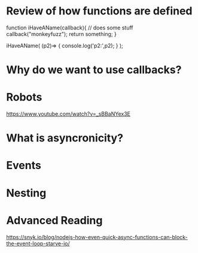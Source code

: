 
# Review of how functions are defined

function iHaveAName(callback){
    // does some stuff
    callback("monkeyfuzz");
    return something;
}

iHaveAName(  (p2)=> {  console.log('p2:',p2);  }  );


# Why do we want to use callbacks?



# Robots

https://www.youtube.com/watch?v=_sBBaNYex3E

# What is asyncronicity?

# Events

# Nesting

# Advanced Reading

https://snyk.io/blog/nodejs-how-even-quick-async-functions-can-block-the-event-loop-starve-io/
